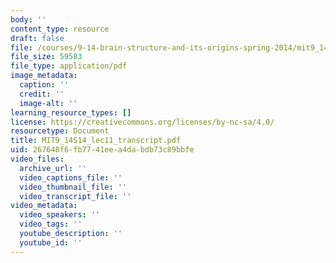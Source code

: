 ```yaml
---
body: ''
content_type: resource
draft: false
file: /courses/9-14-brain-structure-and-its-origins-spring-2014/mit9_14s14_lec11_transcript.pdf
file_size: 59583
file_type: application/pdf
image_metadata:
  caption: ''
  credit: ''
  image-alt: ''
learning_resource_types: []
license: https://creativecommons.org/licenses/by-nc-sa/4.0/
resourcetype: Document
title: MIT9_14S14_lec11_transcript.pdf
uid: 267648f6-fb77-41ee-a4da-bdb73c89bbfe
video_files:
  archive_url: ''
  video_captions_file: ''
  video_thumbnail_file: ''
  video_transcript_file: ''
video_metadata:
  video_speakers: ''
  video_tags: ''
  youtube_description: ''
  youtube_id: ''
---
```

